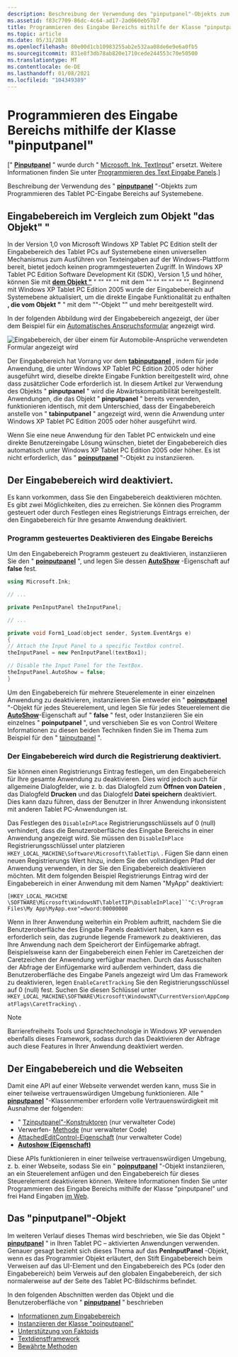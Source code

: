```yaml
---
description: Beschreibung der Verwendung des "pinputpanel"-Objekts zum Programmieren des Tablet PC-Eingabe Bereichs auf Systemebene.
ms.assetid: f83c7709-86dc-4c64-ad17-2ad660eb57b7
title: Programmieren des Eingabe Bereichs mithilfe der Klasse "pinputpanel"
ms.topic: article
ms.date: 05/31/2018
ms.openlocfilehash: 80e00d1cb10983255ab2e532aa08de6e9e6a0fb5
ms.sourcegitcommit: 831e8f3db78ab820e1710cede244553c70e50500
ms.translationtype: MT
ms.contentlocale: de-DE
ms.lasthandoff: 01/08/2021
ms.locfileid: "104349389"
---
```

# <a name="programming-the-input-panel-using-the-peninputpanel-class"></a>Programmieren des Eingabe Bereichs mithilfe der Klasse "pinputpanel"

\[" [**Pinputpanel**](peninputpanel-class.md) " wurde durch " [Microsoft. Ink. TextInput](/previous-versions/ms581554(v=vs.100))" ersetzt. Weitere Informationen finden Sie unter [Programmieren des Text Eingabe Panels](programming-the-text-input-panel.md).\]

Beschreibung der Verwendung des " [**pinputpanel**](peninputpanel-class.md) "-Objekts zum Programmieren des Tablet PC-Eingabe Bereichs auf Systemebene.

## <a name="input-panel-vs-the-peninputpanel-object"></a>Eingabebereich im Vergleich zum Objekt "das Objekt" "

In der Version 1,0 von Microsoft Windows XP Tablet PC Edition stellt der Eingabebereich des Tablet PCs auf Systemebene einen universellen Mechanismus zum Ausführen von Texteingaben auf der Windows-Plattform bereit, bietet jedoch keinen programmgesteuerten Zugriff. In Windows XP Tablet PC Edition Software Development Kit (SDK), Version 1,5 und höher, können Sie mit [**dem Objekt "**](peninputpanel-class.md) " "" "" "" mit dem "" "" "" "" "" "". Beginnend mit Windows XP Tablet PC Edition 2005 wurde der Eingabebereich auf Systemebene aktualisiert, um die direkte Eingabe Funktionalität zu enthalten **, die vom Objekt "** " mit dem ""-Objekt "" und mehr bereitgestellt wird.

In der folgenden Abbildung wird der Eingabebereich angezeigt, der über dem Beispiel für ein [Automatisches Anspruchsformular](auto-claims-form-sample.md) angezeigt wird.

![Eingabebereich, der über einem für Automobile-Ansprüche verwendeten Formular angezeigt wird](images/36eaa36b-1b0c-4363-96fa-092f70663ffa.jpg)

Der Eingabebereich hat Vorrang vor dem [**tabinputpanel**](peninputpanel-class.md) , indem für jede Anwendung, die unter Windows XP Tablet PC Edition 2005 oder höher ausgeführt wird, dieselbe direkte Eingabe Funktion bereitgestellt wird, ohne dass zusätzlicher Code erforderlich ist. In diesem Artikel zur Verwendung des Objekts " **pinputpanel** " wird die Abwärtskompatibilität bereitgestellt. Anwendungen, die das Objekt " **pinputpanel** " bereits verwenden, funktionieren identisch, mit dem Unterschied, dass der Eingabebereich anstelle von " **tabinputpanel** " angezeigt wird, wenn die Anwendung unter Windows XP Tablet PC Edition 2005 oder höher ausgeführt wird.

Wenn Sie eine neue Anwendung für den Tablet PC entwickeln und eine direkte Benutzereingabe Lösung wünschen, bietet der Eingabebereich dies automatisch unter Windows XP Tablet PC Edition 2005 oder höher. Es ist nicht erforderlich, das " [**poinputpanel**](peninputpanel-class.md) "-Objekt zu instanziieren.

## <a name="disabling-the-input-panel"></a>Der Eingabebereich wird deaktiviert.

Es kann vorkommen, dass Sie den Eingabebereich deaktivieren möchten. Es gibt zwei Möglichkeiten, dies zu erreichen. Sie können dies Programm gesteuert oder durch Festlegen eines Registrierungs Eintrags erreichen, der den Eingabebereich für Ihre gesamte Anwendung deaktiviert.

### <a name="disabling-input-panel-programmatically"></a>Programm gesteuertes Deaktivieren des Eingabe Bereichs

Um den Eingabebereich Programm gesteuert zu deaktivieren, instanziieren Sie den " [**poinputpanel**](peninputpanel-class.md) ", und legen Sie dessen [**AutoShow**](/windows/win32/api/peninputpanel/nf-peninputpanel-ipeninputpanel-get_autoshow) -Eigenschaft auf **false** fest.


```C++
using Microsoft.Ink;

// ...

private PenInputPanel theInputPanel;

// ...

private void Form1_Load(object sender, System.EventArgs e)
{
// Attach the Input Panel to a specific TextBox control.
theInputPanel = new PenInputPanel(textBox1);

// Disable the Input Panel for the TextBox.
theInputPanel.AutoShow = false;
}
```



Um den Eingabebereich für mehrere Steuerelemente in einer einzelnen Anwendung zu deaktivieren, instanziieren Sie entweder ein " [**poinputpanel**](peninputpanel-class.md) "-Objekt für jedes Steuerelement, und legen Sie für jedes Steuerelement die [**AutoShow**](/windows/win32/api/peninputpanel/nf-peninputpanel-ipeninputpanel-get_autoshow)-Eigenschaft auf " **false** " fest, oder Instanziieren Sie ein einzelnes " **poinputpanel** ", und verschieben Sie es von Control Weitere Informationen zu diesen beiden Techniken finden Sie im Thema zum Beispiel für den " [tainputpanel](peninputpanel-sample.md) ".

### <a name="disabling-input-panel-through-the-registry"></a>Der Eingabebereich wird durch die Registrierung deaktiviert.

Sie können einen Registrierungs Eintrag festlegen, um den Eingabebereich für Ihre gesamte Anwendung zu deaktivieren. Dies wird jedoch auch für allgemeine Dialogfelder, wie z. b. das Dialogfeld zum **Öffnen von Dateien** , das Dialogfeld **Drucken** und das Dialogfeld **Datei speichern** deaktiviert. Dies kann dazu führen, dass der Benutzer in Ihrer Anwendung inkonsistent mit anderen Tablet PC-Anwendungen ist.

Das Festlegen des `DisableInPlace` Registrierungsschlüssels auf 0 (null) verhindert, dass die Benutzeroberfläche des Eingabe Bereichs in einer Anwendung angezeigt wird. Sie müssen den `DisableInPlace` Registrierungsschlüssel unter platzieren `HKEY_LOCAL_MACHINE\Software\Microsoft\TabletTip\` . Fügen Sie dann einen neuen Registrierungs Wert hinzu, indem Sie den vollständigen Pfad der Anwendung verwenden, in der Sie den Eingabebereich deaktivieren möchten. Mit dem folgenden Beispiel Registrierungs Eintrag wird der Eingabebereich in einer Anwendung mit dem Namen "MyApp" deaktiviert:

`[HKEY_LOCAL_MACHINE \SOFTWARE\Microsoft\WindowsNT\TabletTIP\DisableInPlace]``"C:\Program Files\My App\MyApp.exe"=dword:00000000`

Wenn in Ihrer Anwendung weiterhin ein Problem auftritt, nachdem Sie die Benutzeroberfläche des Eingabe Panels deaktiviert haben, kann es erforderlich sein, das zugrunde liegende Framework zu deaktivieren, das Ihre Anwendung nach dem Speicherort der Einfügemarke abfragt. Beispielsweise kann der Eingabebereich einen Fehler im Caretzeichen der Caretzeichen der Anwendung verfügbar machen. Durch das Ausschalten der Abfrage der Einfügemarke wird außerdem verhindert, dass die Benutzeroberfläche des Eingabe Panels angezeigt wird Um das Framework zu deaktivieren, legen `EnableCaretTracking` Sie den Registrierungsschlüssel auf 0 (null) fest. Suchen Sie diesen Schlüssel unter `HKEY_LOCAL_MACHINE\SOFTWARE\Microsoft\WindowsNT\CurrentVersion\AppCompatFlags\CaretTracking\` .

> [!Note]  
> Barrierefreiheits Tools und Sprachtechnologie in Windows XP verwenden ebenfalls dieses Framework, sodass durch das Deaktivieren der Abfrage auch diese Features in Ihrer Anwendung deaktiviert werden.

 

## <a name="the-input-panel-and-web-pages"></a>Der Eingabebereich und die Webseiten

Damit eine API auf einer Webseite verwendet werden kann, muss Sie in einer teilweise vertrauenswürdigen Umgebung funktionieren. Alle " [**pinputpanel**](peninputpanel-class.md) "-Klassenmember erfordern volle Vertrauenswürdigkeit mit Ausnahme der folgenden:

-   " [Tzinputpanel"-Konstruktoren](/previous-versions/dotnet/netframework-3.5/ms571341(v=vs.90)) (nur verwalteter Code)
-   Verwerfen- [Methode](/previous-versions/dotnet/netframework-3.5/ms571343(v=vs.90)) (nur verwalteter Code)
-   [AttachedEditControl-Eigenschaft](/previous-versions/ms582239(v=vs.100)) (nur verwalteter Code)
-   [**Autoshow (Eigenschaft)**](/windows/win32/api/peninputpanel/nf-peninputpanel-ipeninputpanel-get_autoshow)

Diese APIs funktionieren in einer teilweise vertrauenswürdigen Umgebung, z. b. einer Webseite, sodass Sie ein " [**poinputpanel**](peninputpanel-class.md) "-Objekt instanziieren, an ein Steuerelement anfügen und den Eingabebereich für dieses Steuerelement deaktivieren können. Weitere Informationen finden Sie unter Programmieren des Eingabe Bereichs mithilfe der Klasse "pinputpanel" und frei Hand Eingaben [im Web](ink-on-the-web.md).

## <a name="the-peninputpanel-object"></a>Das "pinputpanel"-Objekt

Im weiteren Verlauf dieses Themas wird beschrieben, wie Sie das Objekt " [**pinputpanel**](peninputpanel-class.md) " in Ihren Tablet PC – aktivierten Anwendungen verwenden. Genauer gesagt bezieht sich dieses Thema auf das **PenInputPanel** -Objekt, wenn es das Programmier Objekt erläutert, den Stift Eingabebereich beim Verweisen auf das UI-Element und den Eingabebereich des PCs (oder den Eingabebereich) beim Verweis auf den globalen Eingabebereich, der sich normalerweise auf der Seite des Tablet PC-Bildschirms befindet.

In den folgenden Abschnitten werden das Objekt und die Benutzeroberfläche von " [**pinputpanel**](peninputpanel-class.md) " beschrieben

-   [Informationen zum Eingabebereich](about-the-input-panel.md)
-   [Instanziieren der Klasse "poinputpanel"](instantiating-the-peninputpanel-class.md)
-   [Unterstützung von Faktoids](factoid-support.md)
-   [Textdienstframework](text-services-framework.md)
-   [Bewährte Methoden](best-practices.md)

 

 
